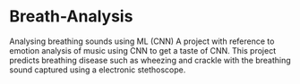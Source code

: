 # Breath-Analysis
Analysing breathing sounds using ML (CNN)
A project with reference to emotion analysis of music using CNN to get a taste of CNN. This project predicts breathing disease such as wheezing and crackle with the breathing sound captured using a electronic stethoscope. 
